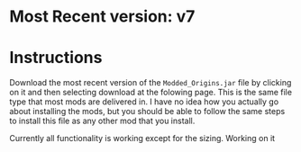 # Most Recent version: v7

# Instructions

Download the most recent version of the `Modded_Origins.jar` file by clicking on it and then selecting download at the folowing page. This is the same file type that most mods are delivered in. I have no idea how you actually go about installing the mods, but you should be able to follow the same steps to install this file as any other mod that you install.

Currently all functionality is working except for the sizing. Working on it
